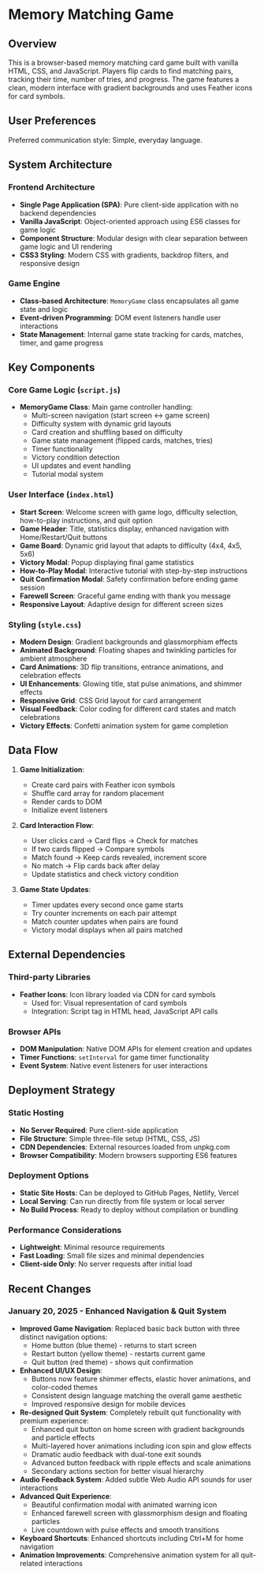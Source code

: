 # Memory Matching Game

## Overview

This is a browser-based memory matching card game built with vanilla HTML, CSS, and JavaScript. Players flip cards to find matching pairs, tracking their time, number of tries, and progress. The game features a clean, modern interface with gradient backgrounds and uses Feather icons for card symbols.

## User Preferences

Preferred communication style: Simple, everyday language.

## System Architecture

### Frontend Architecture
- **Single Page Application (SPA)**: Pure client-side application with no backend dependencies
- **Vanilla JavaScript**: Object-oriented approach using ES6 classes for game logic
- **Component Structure**: Modular design with clear separation between game logic and UI rendering
- **CSS3 Styling**: Modern CSS with gradients, backdrop filters, and responsive design

### Game Engine
- **Class-based Architecture**: `MemoryGame` class encapsulates all game state and logic
- **Event-driven Programming**: DOM event listeners handle user interactions
- **State Management**: Internal game state tracking for cards, matches, timer, and game progress

## Key Components

### Core Game Logic (`script.js`)
- **MemoryGame Class**: Main game controller handling:
  - Multi-screen navigation (start screen ↔ game screen)
  - Difficulty system with dynamic grid layouts
  - Card creation and shuffling based on difficulty
  - Game state management (flipped cards, matches, tries)
  - Timer functionality
  - Victory condition detection
  - UI updates and event handling
  - Tutorial modal system

### User Interface (`index.html`)
- **Start Screen**: Welcome screen with game logo, difficulty selection, how-to-play instructions, and quit option
- **Game Header**: Title, statistics display, enhanced navigation with Home/Restart/Quit buttons
- **Game Board**: Dynamic grid layout that adapts to difficulty (4x4, 4x5, 5x6)
- **Victory Modal**: Popup displaying final game statistics
- **How-to-Play Modal**: Interactive tutorial with step-by-step instructions
- **Quit Confirmation Modal**: Safety confirmation before ending game session
- **Farewell Screen**: Graceful game ending with thank you message
- **Responsive Layout**: Adaptive design for different screen sizes

### Styling (`style.css`)
- **Modern Design**: Gradient backgrounds and glassmorphism effects
- **Animated Background**: Floating shapes and twinkling particles for ambient atmosphere
- **Card Animations**: 3D flip transitions, entrance animations, and celebration effects
- **UI Enhancements**: Glowing title, stat pulse animations, and shimmer effects
- **Responsive Grid**: CSS Grid layout for card arrangement
- **Visual Feedback**: Color coding for different card states and match celebrations
- **Victory Effects**: Confetti animation system for game completion

## Data Flow

1. **Game Initialization**:
   - Create card pairs with Feather icon symbols
   - Shuffle card array for random placement
   - Render cards to DOM
   - Initialize event listeners

2. **Card Interaction Flow**:
   - User clicks card → Card flips → Check for matches
   - If two cards flipped → Compare symbols
   - Match found → Keep cards revealed, increment score
   - No match → Flip cards back after delay
   - Update statistics and check victory condition

3. **Game State Updates**:
   - Timer updates every second once game starts
   - Try counter increments on each pair attempt
   - Match counter updates when pairs are found
   - Victory modal displays when all pairs matched

## External Dependencies

### Third-party Libraries
- **Feather Icons**: Icon library loaded via CDN for card symbols
  - Used for: Visual representation of card symbols
  - Integration: Script tag in HTML head, JavaScript API calls

### Browser APIs
- **DOM Manipulation**: Native DOM APIs for element creation and updates
- **Timer Functions**: `setInterval` for game timer functionality
- **Event System**: Native event listeners for user interactions

## Deployment Strategy

### Static Hosting
- **No Server Required**: Pure client-side application
- **File Structure**: Simple three-file setup (HTML, CSS, JS)
- **CDN Dependencies**: External resources loaded from unpkg.com
- **Browser Compatibility**: Modern browsers supporting ES6 features

### Deployment Options
- **Static Site Hosts**: Can be deployed to GitHub Pages, Netlify, Vercel
- **Local Serving**: Can run directly from file system or local server
- **No Build Process**: Ready to deploy without compilation or bundling

### Performance Considerations
- **Lightweight**: Minimal resource requirements
- **Fast Loading**: Small file sizes and minimal dependencies
- **Client-side Only**: No server requests after initial load

## Recent Changes

### January 20, 2025 - Enhanced Navigation & Quit System
- **Improved Game Navigation**: Replaced basic back button with three distinct navigation options:
  - Home button (blue theme) - returns to start screen
  - Restart button (yellow theme) - restarts current game
  - Quit button (red theme) - shows quit confirmation
- **Enhanced UI/UX Design**: 
  - Buttons now feature shimmer effects, elastic hover animations, and color-coded themes
  - Consistent design language matching the overall game aesthetic
  - Improved responsive design for mobile devices
- **Re-designed Quit System**: Completely rebuilt quit functionality with premium experience:
  - Enhanced quit button on home screen with gradient backgrounds and particle effects
  - Multi-layered hover animations including icon spin and glow effects
  - Dramatic audio feedback with dual-tone exit sounds
  - Advanced button feedback with ripple effects and scale animations
  - Secondary actions section for better visual hierarchy
- **Audio Feedback System**: Added subtle Web Audio API sounds for user interactions
- **Advanced Quit Experience**:
  - Beautiful confirmation modal with animated warning icon
  - Enhanced farewell screen with glassmorphism design and floating particles
  - Live countdown with pulse effects and smooth transitions
- **Keyboard Shortcuts**: Enhanced shortcuts including Ctrl+M for home navigation
- **Animation Improvements**: Comprehensive animation system for all quit-related interactions